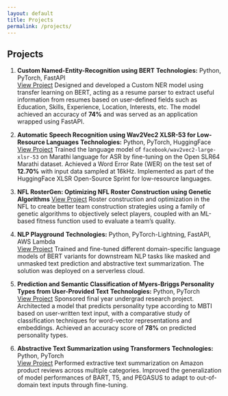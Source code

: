 ```yaml
---
layout: default
title: Projects
permalink: /projects/
---
```


## Projects

1. **Custom Named-Entity-Recognition using BERT**
   **Technologies:** Python, PyTorch, FastAPI  
   [View Project](https://github.com/sumedhkhodke/Custom-Named-Entity-Recognition)
   Designed and developed a Custom NER model using transfer learning on BERT, acting as a resume parser to extract useful information from resumes based on user-defined fields such as Education, Skills, Experience, Location, Interests, etc. The model achieved an accuracy of **74%** and was served as an application wrapped using FastAPI.


2. **Automatic Speech Recognition using Wav2Vec2 XLSR-53 for Low-Resource Languages**
   **Technologies:** Python, PyTorch, HuggingFace  
   [View Project](https://github.com/sumedhkhodke/xlsr-wav2vec2-asr-marathi)
   Trained the language model of `facebook/wav2vec2-large-xlsr-53` on Marathi language for ASR by fine-tuning on the Open SLR64 Marathi dataset. Achieved a Word Error Rate (WER) on the test set of **12.70%** with input data sampled at 16kHz. Implemented as part of the HuggingFace XLSR Open-Source Sprint for low-resource languages.


3. **NFL RosterGen: Optimizing NFL Roster Construction using Genetic Algorithms**
   [View Project](https://github.com/sumedhkhodke/NFL-Team-Construction-1)
   Roster construction and optimization in the NFL to create better team construction strategies using a family of genetic algorithms to objectively select players, coupled with an ML-based fitness function used to evaluate a team’s quality.


4. **NLP Playground**
   **Technologies:** Python, PyTorch-Lightning, FastAPI, AWS Lambda  
   [View Project](https://github.com/sumedhkhodke/NLPPlayground)
   Trained and fine-tuned different domain-specific language models of BERT variants for downstream NLP tasks like masked and unmasked text prediction and abstractive text summarization. The solution was deployed on a serverless cloud.


5. **Prediction and Semantic Classification of Myers-Briggs Personality Types from User-Provided Text**
   **Technologies:** Python, PyTorch  
   [View Project](https://github.com/sumedhkhodke/MyersBriggs-Personality-Detection)
   Sponsored final year undergrad research project. Architected a model that predicts personality type according to MBTI based on user-written text input, with a comparative study of classification techniques for word-vector representations and embeddings. Achieved an accuracy score of **78%** on predicted personality types.


6. **Abstractive Text Summarization using Transformers**
   **Technologies:** Python, PyTorch  
   [View Project](https://github.com/sumedhkhodke/Summarization-Ecommerce-Reviews)
   Performed extractive text summarization on Amazon product reviews across multiple categories. Improved the generalization of model performances of BART, T5, and PEGASUS to adapt to out-of-domain text inputs through fine-tuning.

